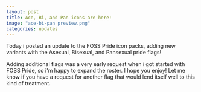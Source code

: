 ```yaml
---
layout: post
title: Ace, Bi, and Pan icons are here!
image: "ace-bi-pan preview.png"
categories: updates
---
```


Today i posted an update to the FOSS Pride icon packs, adding new variants with the Asexual,
Bisexual, and Pansexual pride flags!

Adding additional flags was a very early request when i got started with FOSS Pride, so i'm happy to
expand the roster. I hope you enjoy! Let me know if you have a request for another flag that would
lend itself well to this kind of treatment.
